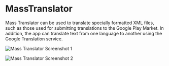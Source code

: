 # MassTranslator

Mass Translator can be used to translate specially formatted XML files, such as those used for submitting translations to the Google Play Market. In addition, the app can translate text from one language to another using the Google Translation service.

![Mass Translator Screenshot 1](MassTranslator-Screenshot-1.png)

![Mass Translator Screenshot 2](MassTranslator-Screenshot-2.png)
